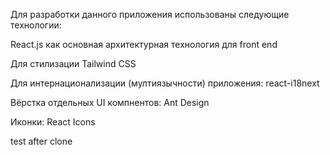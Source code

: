 Для разработки данного приложения использованы следующие технологии:

React.js как основная архитектурная технология для front end

Для стилизации Tailwind CSS

Для интернационализации (мултиязычности) приложения: react-i18next

Вёрстка отдельных UI компнентов: Ant Design

Иконки: React Icons

test after clone
